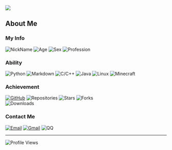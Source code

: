 <img src="https://github-readme-stats.vercel.app/api?username=CodeCrafter-TL&theme=transparent&include_all_commits=true&show_icons=true" />

About Me
--------
### My Info

![NickName](https://img.shields.io/badge/NickName-CodeCrafetr%20TL-orange)
![Age](https://img.shields.io/badge/Age-13-blue)
![Sex](https://img.shields.io/badge/Gender-♂-green)
![Profession](https://img.shields.io/badge/Profession-Pupil-yellow)

### Ability

![Python](https://img.shields.io/badge/Python-烂熟于心-orange?style=flat&logo=python)
![Markdown](https://img.shields.io/badge/HTML&CSS&JS-炉火纯青-purple?logo=markdown)
![C/C++](https://img.shields.io/badge/C&C++-完全不懂-blue?logo=c)
![Java](https://img.shields.io/badge/Java-初入门道-green?logo=oracle)
![Linux](https://img.shields.io/badge/Linux-完全不懂-yellow?logo=linux)
![Minecraft](https://img.shields.io/badge/Minecraft-非常热爱-grey?logo=minecraft)

### Achievement

[![GitHub](https://img.shields.io/badge/GitHub-CodeCrafter%20TL-purple?logo=github)](https://github.com/CodeCrafter-TL)
![Repositories](https://img.shields.io/badge/Repositories-5-blue)
![Stars](https://img.shields.io/badge/Stars-5-green)
![Forks](https://img.shields.io/badge/Forks-2-yellow)  
![Downloads](https://img.shields.io/badge/Downloads-1.2k-yellow)

### Contact Me

[![Email](https://img.shields.io/badge/Email-1825456084@qq.com-blue?style=social)](mailto:1825456084@qq.com)
[![Gmail](https://img.shields.io/badge/Gmail-codecrafter0tl@gmail.com-blue?style=social)](mailto:codecrafter0tl@gmail.com)
![QQ](https://img.shields.io/badge/QQ-1825456084-green?style=social)

---

![Profile Views](https://komarev.com/ghpvc/?username=CodeCrafter-TL)
